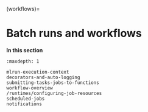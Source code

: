 (workflows)=
# Batch runs and workflows


**In this section**

```{toctree}
:maxdepth: 1

mlrun-execution-context
decorators-and-auto-logging
submitting-tasks-jobs-to-functions
workflow-overview
/runtimes/configuring-job-resources
scheduled-jobs
notifications
```
